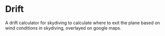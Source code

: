 Drift
=====

A drift calculator for skydiving to calculate where to exit the plane based on wind conditions in skydiving, overlayed on google maps.
